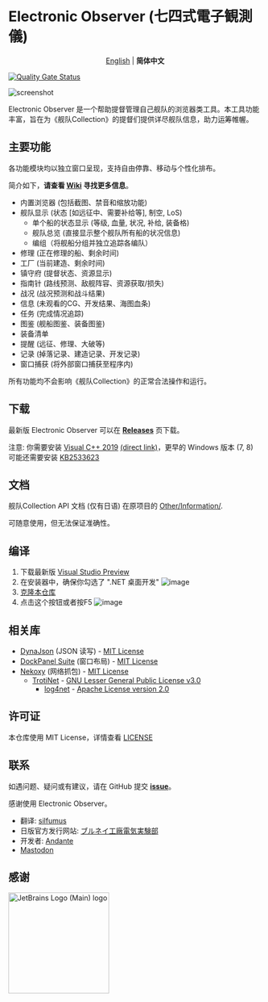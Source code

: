 # Electronic Observer (七四式電子観測儀)
<p align="center"><a href="https://github.com/ElectronicObserverEN/ElectronicObserver/blob/master/README.md">English</a> | <b>简体中文</b></p>

[![Quality Gate Status](https://sonarcloud.io/api/project_badges/measure?project=ElectronicObserverEN_ElectronicObserver&metric=alert_status)](https://sonarcloud.io/summary/new_code?id=ElectronicObserverEN_ElectronicObserver)

![screenshot](https://cloud.githubusercontent.com/assets/6127734/21392624/18089a70-c7d4-11e6-8f85-55b877aef5b3.jpg)

Electronic Observer 是一个帮助提督管理自己舰队的浏览器类工具。本工具功能丰富，旨在为《舰队Collection》的提督们提供详尽舰队信息，助力运筹帷幄。

## 主要功能
各功能模块均以独立窗口呈现，支持自由停靠、移动与个性化排布。

简介如下，**请查看 [Wiki](https://github.com/RyuuKitsune/ElectronicObserver/wiki) 寻找更多信息**。

* 内置浏览器 (包括截图、禁音和缩放功能)
* 舰队显示 (状态 [如远征中、需要补给等], 制空, LoS)
    * 单个船的状态显示 (等级, 血量, 状况, 补给, 装备格)
    * 舰队总览 (直接显示整个舰队所有船的状况信息)
    * 编组（将舰船分组并独立追踪各编队）
* 修理 (正在修理的船、剩余时间)
* 工厂 (当前建造、剩余时间)
* 镇守府 (提督状态、资源显示)
* 指南针 (路线预测、敌舰阵容、资源获取/损失)
* 战况 (战况预测和战斗结果)
* 信息 (未观看的CG、开发结果、海图血条)
* 任务 (完成情况追踪)
* 图鉴 (舰船图鉴、装备图鉴)
* 装备清单
* 提醒 (远征、修理、大破等)
* 记录 (掉落记录、建造记录、开发记录)
* 窗口捕获 (将外部窗口捕获至程序内)

所有功能均不会影响《舰队Collection》的正常合法操作和运行。

## 下载

最新版 Electronic Observer 可以在 [**Releases**](https://github.com/gre4bee/ElectronicObserver/releases/latest) 页下载。

注意: 你需要安装 [Visual C++ 2019](https://support.microsoft.com/en-us/topic/the-latest-supported-visual-c-downloads-2647da03-1eea-4433-9aff-95f26a218cc0) [(direct link)](https://aka.ms/vs/16/release/vc_redist.x64.exe)，更早的 Windows 版本 (7, 8) 可能还需要安装 [KB2533623](https://support.microsoft.com/help/2533623/microsoft-security-advisory-insecure-library-loading-could-allow-remot)

## 文档

舰队Collection API 文档 (仅有日语) 在原项目的 [Other/Information/](https://github.com/andanteyk/ElectronicObserver/tree/develop/ElectronicObserver/Other/Information).

可随意使用，但无法保证准确性。

## 编译

1. 下载最新版 [Visual Studio Preview](https://visualstudio.microsoft.com/vs/preview/#download-preview)
2. 在安装器中，确保你勾选了 ".NET 桌面开发" ![image](https://github.com/ElectronicObserverEN/ElectronicObserver/assets/40002167/748d862c-4c61-4ef6-b147-961b532852c9)
3. [克隆本仓库](https://learn.microsoft.com/en-us/visualstudio/version-control/git-clone-repository)
4. 点击这个按钮或者按F5 ![image](https://github.com/ElectronicObserverEN/ElectronicObserver/assets/40002167/dbee165d-8ea9-4f27-9c28-d406e2a9978a)

## 相关库

* [DynaJson](https://github.com/fujieda/DynaJson) (JSON 读写) - [MIT License](https://github.com/andanteyk/ElectronicObserver/blob/master/Licenses/DynaJson.txt)
* [DockPanel Suite](http://dockpanelsuite.com/) (窗口布局) - [MIT License](https://github.com/andanteyk/ElectronicObserver/blob/master/Licenses/DockPanelSuite.txt)
* [Nekoxy](https://github.com/veigr/Nekoxy) (网络抓包) - [MIT License](https://github.com/andanteyk/ElectronicObserver/blob/master/Licenses/Nekoxy.txt)
    * [TrotiNet](http://trotinet.sourceforge.net/) - [GNU Lesser General Public License v3.0](https://github.com/andanteyk/ElectronicObserver/blob/master/Licenses/LGPL.txt)
        * [log4net](https://logging.apache.org/log4net/) - [Apache License version 2.0](https://github.com/andanteyk/ElectronicObserver/blob/master/Licenses/Apache.txt)

## 许可证

本仓库使用 MIT License，详情查看 [LICENSE](https://github.com/andanteyk/ElectronicObserver/blob/master/LICENSE)

## 联系

如遇问题、疑问或有建议，请在 GitHub 提交 [**issue**](https://github.com/ElectronicObserverEN/ElectronicObserver/issues)。

感谢使用 Electronic Observer。
* 翻译: [silfumus](https://github.com/silfumus)
* 日版官方发行网站: [ブルネイ工廠電気実験部](http://electronicobserver.blog.fc2.com/)
* 开发者: [Andante](https://twitter.com/andanteyk)
* <a rel="me" href="https://fosstodon.org/@ElectronicObserver">Mastodon</a>

## 感谢

<img src="https://resources.jetbrains.com/storage/products/company/brand/logos/jb_beam.png" alt="JetBrains Logo (Main) logo" width="200" />
